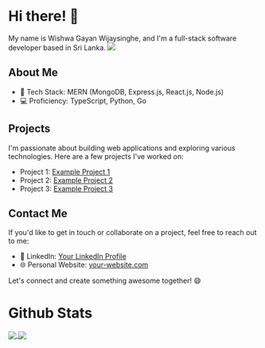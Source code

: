 # Hi there! 👋

My name is Wishwa Gayan Wijaysinghe, and I'm a full-stack software developer based in Sri Lanka. 
![](https://komarev.com/ghpvc/?username=vishvagayanlk&color=green)
## About Me
- 🚀 Tech Stack: MERN (MongoDB, Express.js, React.js, Node.js)
- 💻 Proficiency: TypeScript, Python, Go

## Projects
I'm passionate about building web applications and exploring various technologies. Here are a few projects I've worked on:

- Project 1: [Example Project 1](https://github.com/your-username/example-project-1)
- Project 2: [Example Project 2](https://github.com/your-username/example-project-2)
- Project 3: [Example Project 3](https://github.com/your-username/example-project-3)

## Contact Me
If you'd like to get in touch or collaborate on a project, feel free to reach out to me:

- 💼 LinkedIn: [Your LinkedIn Profile](https://www.linkedin.com/in/vishva-gayan/)
- 🌐 Personal Website: [your-website.com](https://www.your-website.com)

Let's connect and create something awesome together! 😄
# Github Stats
<a href="">
  <img align="center" src="https://github-readme-stats.vercel.app/api/pin/?username=vishvagayanlk&repo=github-readme-stats" />
</a>
<a href="">
  <img align="center" src="https://github-readme-stats.vercel.app/api/pin/?username=vishvagayanlk&repo=convoychat" />
</a>
